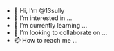 - 👋 Hi, I’m @13sully
- 👀 I’m interested in ...
- 🌱 I’m currently learning ...
- 💞️ I’m looking to collaborate on ...
- 📫 How to reach me ...

<!---
13sully/13sully is a ✨ special ✨ repository because its `README.md` (this file) appears on your GitHub profile.
You can click the Preview link to take a look at your changes.
--->
